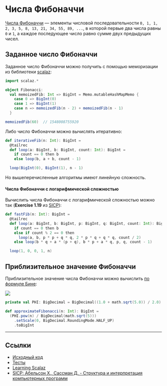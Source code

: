 # Числа Фибоначчи

[Числа Фибоначчи](https://ru.wikipedia.org/wiki/%D0%A7%D0%B8%D1%81%D0%BB%D0%B0_%D0%A4%D0%B8%D0%B1%D0%BE%D0%BD%D0%B0%D1%87%D1%87%D0%B8) — 
элементы числовой последовательности `0, 1, 1, 2, 3, 5, 8, 13, 21, 34, 55, 89, ...`,
в которой первые два числа равны `0` и `1`, а каждое последующее число равно сумме двух предыдущих чисел.


## Заданное число Фибоначчи

Заданное число Фибоначчи можно получить с помощью меморизации из библиотеки [scalaz](https://github.com/scalaz/scalaz):

```scala
import scalaz.*

object Fibonacci:
  val memoizedFib: Int => BigInt = Memo.mutableHashMapMemo {
    case 0 => BigInt(0)
    case 1 => BigInt(1)
    case n => memoizedFib(n - 2) + memoizedFib(n - 1)
  }

memoizedFib(60)  // 1548008755920
```

Либо число Фибоначчи можно вычислять итеративно:

```scala
def iterativeFib(n: Int): BigInt =
  @tailrec
  def loop(a: BigInt, b: BigInt, count: Int): BigInt =
    if count == 0 then b
    else loop(b, a + b, count - 1)

  loop(BigInt(0), BigInt(1), n - 1)
```

Но вышеперечисленные алгоритмы имеют линейную сложность.

#### Числа Фибоначчи с логарифмической сложностью

Вычислить числа Фибоначчи с логарифмической сложностью можно так (**Exercise 1.19** из [SICP][sicp]):

```scala
def fastFib(n: Int): BigInt =
  @tailrec
  def loop(a: BigInt, b: BigInt, p: BigInt, q: BigInt, count: Int): BigInt =
    if count == 0 then b
    else if count % 2 == 0 then
      loop(a, b, p * p + q * q, 2 * p * q + q * q, count / 2)
    else loop(b * q + a * (p + q), b * p + a * q, p, q, count - 1)

  loop(1, 0, 0, 1, n)
```

## Приблизительное значение Фибоначчи

Приблизительное значение числа Фибоначчи можно вычислить [по формуле Бине](https://ru.wikipedia.org/wiki/%D0%A7%D0%B8%D1%81%D0%BB%D0%B0_%D0%A4%D0%B8%D0%B1%D0%BE%D0%BD%D0%B0%D1%87%D1%87%D0%B8#%D0%A4%D0%BE%D1%80%D0%BC%D1%83%D0%BB%D0%B0_%D0%91%D0%B8%D0%BD%D0%B5):

![](https://wikimedia.org/api/rest_v1/media/math/render/svg/7e13a8a7c316c95f60118e8a3dc9641eb1680dc2)

```scala
private val PHI: BigDecimal = BigDecimal((1.0 + math.sqrt(5.0)) / 2.0)

def approximateFibonacci(n: Int): BigInt =
  (PHI.pow(n) / BigDecimal(math.sqrt(5)))
    .setScale(0, BigDecimal.RoundingMode.HALF_UP)
    .toBigInt
```


---

## Ссылки

- [Исходный код](https://gitflic.ru/project/artemkorsakov/scalabook/blob?file=examples%2Fsrc%2Fmain%2Fscala%2Falgorithms%2Ffundamental%2FFibonacci.scala&plain=1)
- [Тесты](https://gitflic.ru/project/artemkorsakov/scalabook/blob?file=examples%2Fsrc%2Ftest%2Fscala%2Falgorithms%2Ffundamental%2FFibonacciSuite.scala)
- [Learning Scalaz](http://eed3si9n.com/learning-scalaz/Memo.html)
- [SICP: Абельсон Х., Сассман Д. - Структура и интерпретация компьютерных программ][sicp]

[sicp]: https://web.mit.edu/6.001/6.037/sicp.pdf
